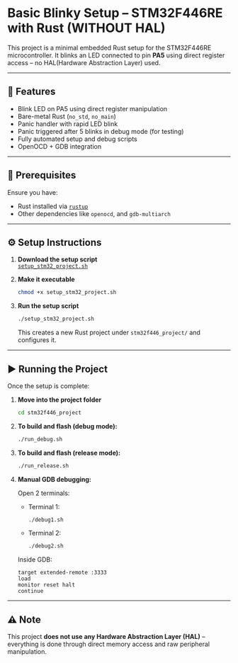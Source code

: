 # Basic Blinky Setup – STM32F446RE with Rust (WITHOUT HAL)

This project is a minimal embedded Rust setup for the STM32F446RE microcontroller. It blinks an LED connected to pin **PA5** using direct register access – no HAL(Hardware Abstraction Layer) used.

---

## 🚀 Features

- Blink LED on PA5 using direct register manipulation
- Bare-metal Rust (`no_std`, `no_main`)
- Panic handler with rapid LED blink
- Panic triggered after 5 blinks in debug mode (for testing)
- Fully automated setup and debug scripts
- OpenOCD + GDB integration

---

## 🧰 Prerequisites

Ensure you have:

- Rust installed via [`rustup`](https://rustup.rs/)
- Other dependencies like `openocd`, and `gdb-multiarch`

---

## ⚙️ Setup Instructions

1. **Download the setup script**  
   [`setup_stm32_project.sh`](https://github.com/mithunvoe/STM32/blob/main/Basic%20Blinky%20Setup/setup_stm32_project.sh)

2. **Make it executable**  
   ```bash
   chmod +x setup_stm32_project.sh
   ```

3. **Run the setup script**  
   ```bash
   ./setup_stm32_project.sh
   ```

   This creates a new Rust project under `stm32f446_project/` and configures it.

---

## ▶️ Running the Project

Once the setup is complete:

1. **Move into the project folder**
   ```bash
   cd stm32f446_project
   ```

2. **To build and flash (debug mode):**
   ```bash
   ./run_debug.sh
   ```

3. **To build and flash (release mode):**
   ```bash
   ./run_release.sh
   ```

4. **Manual GDB debugging:**

   Open 2 terminals:

   - Terminal 1:
     ```bash
     ./debug1.sh
     ```

   - Terminal 2:
     ```bash
     ./debug2.sh
     ```

   Inside GDB:
   ```gdb
   target extended-remote :3333
   load
   monitor reset halt
   continue
   ```

---

## ⚠️ Note

This project **does not use any Hardware Abstraction Layer (HAL)** – everything is done through direct memory access and raw peripheral manipulation.

